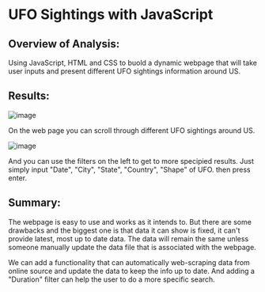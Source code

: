 # UFO Sightings with JavaScript

## Overview of Analysis:
Using JavaScript, HTML and CSS to buold a dynamic webpage that will take user inputs and present different UFO sightings information around US.

## Results:
![image](https://user-images.githubusercontent.com/108709071/190308275-540edb20-f5ba-40fa-aa27-56fc081d6546.png)


On the web page you can scroll through different UFO sightings around US. 

![image](https://user-images.githubusercontent.com/108709071/190308462-5aa0ecdc-2bde-4a54-9f84-c8e9aa3d4e63.png)

And you can use the filters on the left to get to more specipied results. Just simply input "Date", "City", "State", "Country", "Shape" of UFO. then press enter.

## Summary:
The webpage is easy to use and works as it intends to. But there are some drawbacks and the biggest one is that data it can show is fixed, it can't provide latest, most up to date data. The data will remain the same unless someone manually update the data file that is associated with the webpage.

We can add a functionality that can automatically web-scraping data from online source and update the data to keep the info up to date. And adding a "Duration" filter can help the user to do a more specific search.
